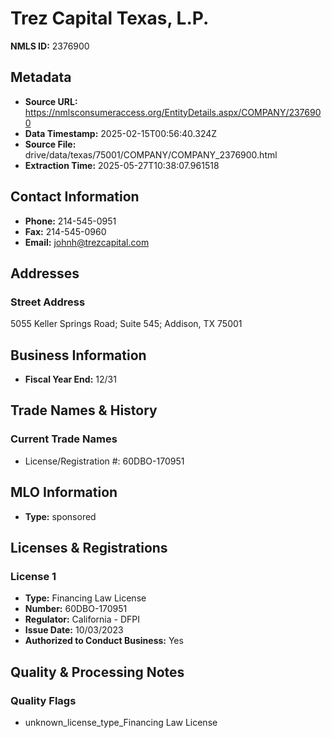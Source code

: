 # Trez Capital Texas, L.P.

**NMLS ID:** 2376900

## Metadata
- **Source URL:** https://nmlsconsumeraccess.org/EntityDetails.aspx/COMPANY/2376900
- **Data Timestamp:** 2025-02-15T00:56:40.324Z
- **Source File:** drive/data/texas/75001/COMPANY/COMPANY_2376900.html
- **Extraction Time:** 2025-05-27T10:38:07.961518

## Contact Information
- **Phone:** 214-545-0951
- **Fax:** 214-545-0960
- **Email:** johnh@trezcapital.com

## Addresses
### Street Address
5055 Keller Springs Road; Suite 545; Addison, TX 75001

## Business Information
- **Fiscal Year End:** 12/31

## Trade Names & History
### Current Trade Names
- License/Registration #: 60DBO-170951

## MLO Information
- **Type:** sponsored

## Licenses & Registrations

### License 1
- **Type:** Financing Law License
- **Number:** 60DBO-170951
- **Regulator:** California - DFPI
- **Issue Date:** 10/03/2023
- **Authorized to Conduct Business:** Yes

## Quality & Processing Notes
### Quality Flags
- unknown_license_type_Financing Law License
